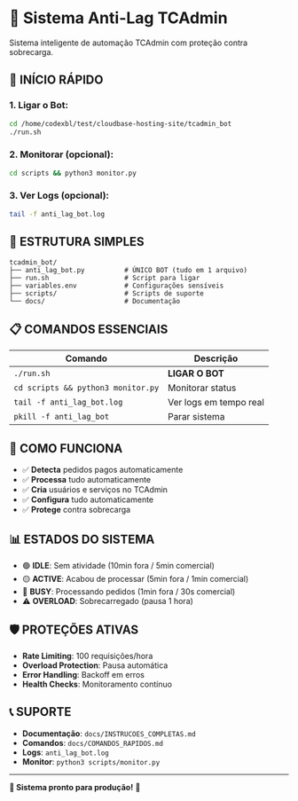# 🚀 Sistema Anti-Lag TCAdmin

Sistema inteligente de automação TCAdmin com proteção contra sobrecarga.

## 🚀 **INÍCIO RÁPIDO**

### **1. Ligar o Bot:**
```bash
cd /home/codexbl/test/cloudbase-hosting-site/tcadmin_bot
./run.sh
```

### **2. Monitorar (opcional):**
```bash
cd scripts && python3 monitor.py
```

### **3. Ver Logs (opcional):**
```bash
tail -f anti_lag_bot.log
```

## 📁 **ESTRUTURA SIMPLES**

```
tcadmin_bot/
├── anti_lag_bot.py          # ÚNICO BOT (tudo em 1 arquivo)
├── run.sh                   # Script para ligar
├── variables.env            # Configurações sensíveis
├── scripts/                 # Scripts de suporte
└── docs/                    # Documentação
```

## 📋 **COMANDOS ESSENCIAIS**

| Comando | Descrição |
|---------|-----------|
| `./run.sh` | **LIGAR O BOT** |
| `cd scripts && python3 monitor.py` | Monitorar status |
| `tail -f anti_lag_bot.log` | Ver logs em tempo real |
| `pkill -f anti_lag_bot` | Parar sistema |

## 🎯 **COMO FUNCIONA**

- ✅ **Detecta** pedidos pagos automaticamente
- ✅ **Processa** tudo automaticamente
- ✅ **Cria** usuários e serviços no TCAdmin
- ✅ **Configura** tudo automaticamente
- ✅ **Protege** contra sobrecarga

## 📊 **ESTADOS DO SISTEMA**

- 🟢 **IDLE**: Sem atividade (10min fora / 5min comercial)
- 🟡 **ACTIVE**: Acabou de processar (5min fora / 1min comercial)
- 🔴 **BUSY**: Processando pedidos (1min fora / 30s comercial)
- ⚠️ **OVERLOAD**: Sobrecarregado (pausa 1 hora)

## 🛡️ **PROTEÇÕES ATIVAS**

- **Rate Limiting**: 100 requisições/hora
- **Overload Protection**: Pausa automática
- **Error Handling**: Backoff em erros
- **Health Checks**: Monitoramento contínuo

## 📞 **SUPORTE**

- **Documentação**: `docs/INSTRUCOES_COMPLETAS.md`
- **Comandos**: `docs/COMANDOS_RAPIDOS.md`
- **Logs**: `anti_lag_bot.log`
- **Monitor**: `python3 scripts/monitor.py`

---

**🎯 Sistema pronto para produção!** 🚀